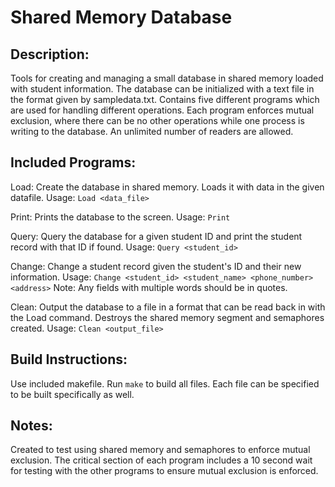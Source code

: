 # Shared Memory Database

## Description:

Tools for creating and managing a small database in shared memory 
loaded with student information.  The database can be initialized 
with a text file in the format given by sampledata.txt. Contains 
five different programs which are used for handling different 
operations. Each program enforces mutual exclusion, where there can
 be no other operations while one process is writing to the database. 
An unlimited number of readers are allowed. 

## Included Programs:

Load: Create the database in shared memory. Loads it with data in the given datafile.
Usage: `Load <data_file>`

Print: Prints the database to the screen.
Usage: `Print`

Query: Query the database for a given student ID and print the student record with that ID if found.
Usage: `Query <student_id>`

Change: Change a student record given the student's ID and their new information.
Usage: `Change <student_id> <student_name> <phone_number> <address>`
Note: Any fields with multiple words should be in quotes.

Clean: Output the database to a file in a format that can be read back in with the Load command. Destroys the shared memory segment and semaphores created.
Usage: `Clean <output_file>`

## Build Instructions:

Use included makefile. Run `make` to build all files. Each file can be specified to be built specifically as well.

## Notes:

Created to test using shared memory and semaphores to enforce mutual exclusion. The critical section of each program includes a 10 second wait for testing with the other programs to ensure mutual exclusion is enforced. 
